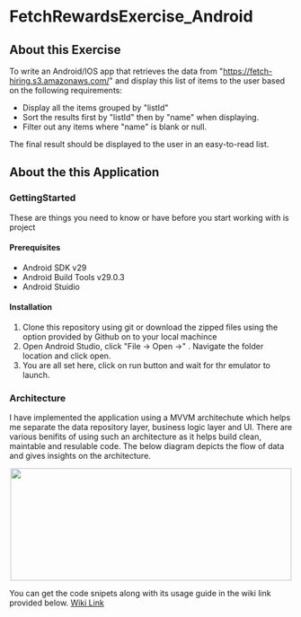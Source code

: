 # FetchRewardsExercise_Android
## About this Exercise
To write an Android/IOS app that retrieves the data from "https://fetch-hiring.s3.amazonaws.com/" and display this list of items to the user based on the following requirements:

- Display all the items grouped by "listId"
- Sort the results first by "listId" then by "name" when displaying.
- Filter out any items where "name" is blank or null.

The final result should be displayed to the user in an easy-to-read list.

## About the this Application
### GettingStarted
These are things you need to know or have before you start working with is project
#### Prerequisites
- Android SDK v29
- Android Build Tools v29.0.3
- Android Stuidio 

#### Installation
1. Clone this repository using git or download the zipped files using the option provided by Github on to your local machince
2. Open Android Studio, click "File -> Open ->" . Navigate the folder location and click open.
3. You are all set here, click on run button and wait for thr emulator to launch.

### Architecture
I have implemented the application using a MVVM architechute which helps me separate the data repository layer, business logic layer and UI.
There are various benifits of using such an architecture as it helps build clean, maintable and resulable code.
The below diagram depicts the flow of data and gives insights on the architecture.

<p align="center">
  <img width="500" height="200" src="https://github.com/anuj1995/FetchRewardsExercise_Android/blob/master/images/ArchitectureDiagram.png">
</p>

You can get the code snipets along with its usage guide in the wiki link provided below.
[Wiki Link](https://github.com/anuj1995/FetchRewardsExercise_Android/wiki)



